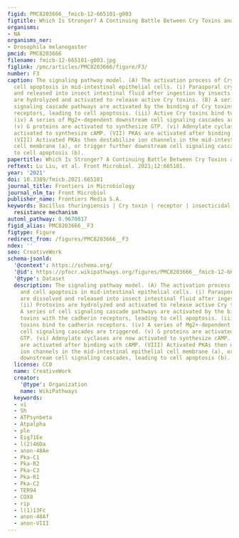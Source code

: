 ```yaml
---
figid: PMC8203666__fmicb-12-665101-g003
figtitle: Which Is Stronger? A Continuing Battle Between Cry Toxins and Insects
organisms:
- NA
organisms_ner:
- Drosophila melanogaster
pmcid: PMC8203666
filename: fmicb-12-665101-g003.jpg
figlink: /pmc/articles/PMC8203666/figure/F3/
number: F3
caption: The signaling pathway model. (A) The activation process of Cry toxins and
  cell apoptosis in mid-intestinal epithelial cells. (i) Parasporal crystals are dissolved
  and released into insect intestinal fluid after ingestion by insects. (ii) Protoxins
  are hydrolyzed and activated to release active Cry toxins. (B) A series of cell
  signaling cascade pathways are activated by the binding of Cry toxins with the cadherin
  receptors, leading to cell apoptosis. (iii) Active Cry toxins bind to cadherin receptors.
  (iv) A series of Mg2+-dependent downstream cell signaling cascades are triggered.
  (v) G proteins are activated to synthesize GTP. (vi) Adenylate cyclases are now
  activated to synthesize cAMP. (VII) PKAs are activated after binding with cAMP.
  (VIII) Activated PKAs then destabilize ion channels in the mid-intestinal epithelial
  cell membrane (a), or trigger further downstream cell signaling cascades, leading
  to cell apoptosis (b).
papertitle: Which Is Stronger? A Continuing Battle Between Cry Toxins and Insects.
reftext: Lu Liu, et al. Front Microbiol. 2021;12:665101.
year: '2021'
doi: 10.3389/fmicb.2021.665101
journal_title: Frontiers in Microbiology
journal_nlm_ta: Front Microbiol
publisher_name: Frontiers Media S.A.
keywords: Bacillus thuringiensis | Cry toxin | receptor | insecticidal mechanism |
  resistance mechanism
automl_pathway: 0.9670817
figid_alias: PMC8203666__F3
figtype: Figure
redirect_from: /figures/PMC8203666__F3
ndex: ''
seo: CreativeWork
schema-jsonld:
  '@context': https://schema.org/
  '@id': https://pfocr.wikipathways.org/figures/PMC8203666__fmicb-12-665101-g003.html
  '@type': Dataset
  description: The signaling pathway model. (A) The activation process of Cry toxins
    and cell apoptosis in mid-intestinal epithelial cells. (i) Parasporal crystals
    are dissolved and released into insect intestinal fluid after ingestion by insects.
    (ii) Protoxins are hydrolyzed and activated to release active Cry toxins. (B)
    A series of cell signaling cascade pathways are activated by the binding of Cry
    toxins with the cadherin receptors, leading to cell apoptosis. (iii) Active Cry
    toxins bind to cadherin receptors. (iv) A series of Mg2+-dependent downstream
    cell signaling cascades are triggered. (v) G proteins are activated to synthesize
    GTP. (vi) Adenylate cyclases are now activated to synthesize cAMP. (VII) PKAs
    are activated after binding with cAMP. (VIII) Activated PKAs then destabilize
    ion channels in the mid-intestinal epithelial cell membrane (a), or trigger further
    downstream cell signaling cascades, leading to cell apoptosis (b).
  license: CC0
  name: CreativeWork
  creator:
    '@type': Organization
    name: WikiPathways
  keywords:
  - vi
  - Sh
  - ATPsynbeta
  - Atpalpha
  - ple
  - Eig71Ee
  - l(2)46Da
  - anon-48Ae
  - Pka-C1
  - Pka-R2
  - Pka-C3
  - Pka-R1
  - Pka-C2
  - TER94
  - COX8
  - rip
  - l(1)13Fc
  - anon-48Af
  - anon-VIII
---
```

